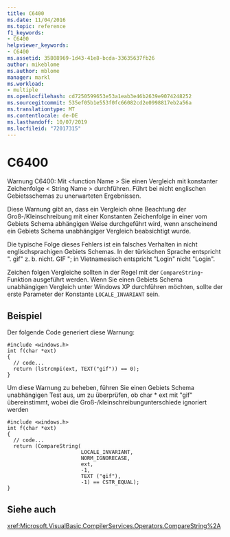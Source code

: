 ```yaml
---
title: C6400
ms.date: 11/04/2016
ms.topic: reference
f1_keywords:
- C6400
helpviewer_keywords:
- C6400
ms.assetid: 35808969-1d43-41e8-bcda-33635637fb26
author: mikeblome
ms.author: mblome
manager: markl
ms.workload:
- multiple
ms.openlocfilehash: cd7250599653e53a1eab3e46b2639e9074248252
ms.sourcegitcommit: 535ef05b1e553f0fc66082cd2e0998817eb2a56a
ms.translationtype: MT
ms.contentlocale: de-DE
ms.lasthandoff: 10/07/2019
ms.locfileid: "72017315"
---
```

# <a name="c6400"></a>C6400
Warnung C6400: Mit \<function Name > Sie einen Vergleich mit konstanter Zeichenfolge \< String Name > durchführen. Führt bei nicht englischen Gebietsschemas zu unerwarteten Ergebnissen.

 Diese Warnung gibt an, dass ein Vergleich ohne Beachtung der Groß-/Kleinschreibung mit einer Konstanten Zeichenfolge in einer vom Gebiets Schema abhängigen Weise durchgeführt wird, wenn anscheinend ein Gebiets Schema unabhängiger Vergleich beabsichtigt wurde.

 Die typische Folge dieses Fehlers ist ein falsches Verhalten in nicht englischsprachigen Gebiets Schemas. In der türkischen Sprache entspricht ". gif" z. b. nicht. GIF "; in Vietnamesisch entspricht "Login" nicht "Login".

 Zeichen folgen Vergleiche sollten in der Regel mit der `CompareString`-Funktion ausgeführt werden. Wenn Sie einen Gebiets Schema unabhängigen Vergleich unter Windows XP durchführen möchten, sollte der erste Parameter der Konstante `LOCALE_INVARIANT` sein.

## <a name="example"></a>Beispiel
 Der folgende Code generiert diese Warnung:

```
#include <windows.h>
int f(char *ext)
{
  // code...
  return (lstrcmpi(ext, TEXT("gif")) == 0);
}
```

 Um diese Warnung zu beheben, führen Sie einen Gebiets Schema unabhängigen Test aus, um zu überprüfen, ob char * ext mit "gif" übereinstimmt, wobei die Groß-/kleinschreibungunterschiede ignoriert werden

```
#include <windows.h>
int f(char *ext)
{
  // code...
  return (CompareString(
                        LOCALE_INVARIANT,
                        NORM_IGNORECASE,
                        ext,
                        -1,
                        TEXT ("gif"),
                        -1) == CSTR_EQUAL);
}
```

## <a name="see-also"></a>Siehe auch
 <xref:Microsoft.VisualBasic.CompilerServices.Operators.CompareString%2A>
